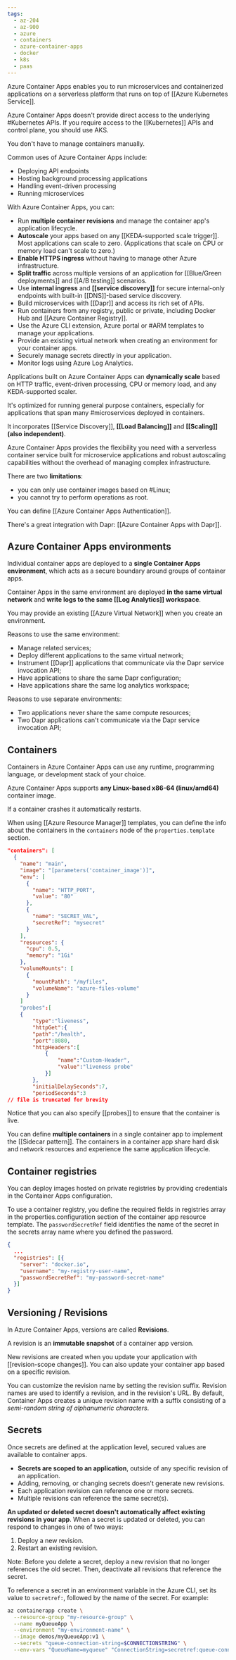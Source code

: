 ```yaml
---
tags:
  - az-204
  - az-900
  - azure
  - containers
  - azure-container-apps
  - docker
  - k8s
  - paas
---
```


Azure Container Apps enables you to run microservices and containerized applications on a serverless platform that runs on top of [[Azure Kubernetes Service]].

Azure Container Apps doesn't provide direct access to the underlying #Kubernetes APIs. If you require access to the [[Kubernetes]] APIs and control plane, you should use AKS.

You don't have to manage containers manually.

Common uses of Azure Container Apps include:

- Deploying API endpoints
- Hosting background processing applications
- Handling event-driven processing
- Running microservices

With Azure Container Apps, you can:

- Run **multiple container revisions** and manage the container app's application lifecycle.
- **Autoscale** your apps based on any [[KEDA-supported scale trigger]]. Most applications can scale to zero. (Applications that scale on CPU or memory load can't scale to zero.)
- **Enable HTTPS ingress** without having to manage other Azure infrastructure.
- **Split traffic** across multiple versions of an application for [[Blue/Green deployments]] and [[A/B testing]] scenarios.
- Use **internal ingress** and **[[service discovery]]** for secure internal-only endpoints with built-in [[DNS]]-based service discovery.
- Build microservices with [[Dapr]] and access its rich set of APIs.
- Run containers from any registry, public or private, including Docker Hub and  [[Azure Container Registry]].
- Use the Azure CLI extension, Azure portal or #ARM templates to manage your applications.
- Provide an existing virtual network when creating an environment for your container apps.
- Securely manage secrets directly in your application.
- Monitor logs using Azure Log Analytics.

Applications built on Azure Container Apps can **dynamically scale** based on HTTP traffic, event-driven processing, CPU or memory load, and any KEDA-supported scaler.

It's optimized for running general purpose containers, especially for applications that span many #microservices deployed in containers.

It incorporates [[Service Discovery]], **[[Load Balancing]]** and **[[Scaling]] (also independent)**.

Azure Container Apps provides the flexibility you need with a serverless container service built for microservice applications and robust autoscaling capabilities without the overhead of managing complex infrastructure.

There are two **limitations**:

- you can only use container images based on #Linux;
- you cannot try to perform operations as root.

You can define [[Azure Container Apps Authentication]].

There's a great integration with Dapr: [[Azure Container Apps with Dapr]].

## Azure Container Apps environments

Individual container apps are deployed to a **single Container Apps environment**, which acts as a secure boundary around groups of container apps.

Container Apps in the same environment are deployed **in the same virtual network** and **write logs to the same [[Log Analytics]] workspace**.

You may provide an existing [[Azure Virtual Network]] when you create an environment.

Reasons to use the same environment:

- Manage related services;
- Deploy different applications to the same virtual network;
- Instrument [[Dapr]] applications that communicate via the Dapr service invocation API;
- Have applications to share the same Dapr configuration;
- Have applications share the same log analytics workspace;

Reasons to use separate environments:

- Two applications never share the same compute resources;
- Two Dapr applications can't communicate via the Dapr service invocation API;

## Containers

Containers in Azure Container Apps can use any runtime, programming language, or development stack of your choice.

Azure Container Apps supports **any Linux-based x86-64 (linux/amd64)** container image.

If a container crashes it automatically restarts.

When using [[Azure Resource Manager]] templates, you can define the info about the containers in the `containers` node of the `properties.template` section.

```json
"containers": [
  {
    "name": "main",
    "image": "[parameters('container_image')]",
    "env": [
      {
        "name": "HTTP_PORT",
        "value": "80"
      },
      {
        "name": "SECRET_VAL",
        "secretRef": "mysecret"
      }
    ],
    "resources": {
      "cpu": 0.5,
      "memory": "1Gi"
    },
    "volumeMounts": [
      {
        "mountPath": "/myfiles",
        "volumeName": "azure-files-volume"
      }
    ]
    "probes":[
    {
        "type":"liveness",
        "httpGet":{
        "path":"/health",
        "port":8080,
        "httpHeaders":[
            {
                "name":"Custom-Header",
                "value":"liveness probe"
            }]
        },
        "initialDelaySeconds":7,
        "periodSeconds":3
// file is truncated for brevity
```

Notice that you can also specify [[probes]] to ensure that the container is live.

You can define **multiple containers** in a single container app to implement the [[Sidecar pattern]]. The containers in a container app share hard disk and network resources and experience the same application lifecycle.

## Container registries

You can deploy images hosted on private registries by providing credentials in the Container Apps configuration.

To use a container registry, you define the required fields in registries array in the properties.configuration section of the container app resource template. The `passwordSecretRef` field identifies the name of the secret in the secrets array name where you defined the password.

```json
{
  ...
  "registries": [{
    "server": "docker.io",
    "username": "my-registry-user-name",
    "passwordSecretRef": "my-password-secret-name"
  }]
}
```

## Versioning / Revisions

In Azure Container Apps, versions are called **Revisions**.

A revision is an **immutable snapshot** of a container app version.

New revisions are created when you update your application with [[revision-scope changes]]. You can also update your container app based on a specific revision.

You can customize the revision name by setting the revision suffix. Revision names are used to identify a revision, and in the revision's URL. By default, Container Apps creates a unique revision name with a suffix consisting of a *semi-random string of alphanumeric characters*.

## Secrets

Once secrets are defined at the application level, secured values are available to container apps.

- **Secrets are scoped to an application**, outside of any specific revision of an application.
- Adding, removing, or changing secrets doesn't generate new revisions.
- Each application revision can reference one or more secrets.
- Multiple revisions can reference the same secret(s).

**An updated or deleted secret doesn't automatically affect existing revisions in your app**. When a secret is updated or deleted, you can respond to changes in one of two ways:

1. Deploy a new revision.
2. Restart an existing revision.

Note: Before you delete a secret, deploy a new revision that no longer references the old secret. Then, deactivate all revisions that reference the secret.

To reference a secret in an environment variable in the Azure CLI, set its value to `secretref:`, followed by the name of the secret. For example:

```bash
az containerapp create \
  --resource-group "my-resource-group" \
  --name myQueueApp \
  --environment "my-environment-name" \
  --image demos/myQueueApp:v1 \
  --secrets "queue-connection-string=$CONNECTIONSTRING" \
  --env-vars "QueueName=myqueue" "ConnectionString=secretref:queue-connection-string"
```

